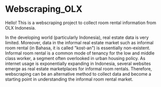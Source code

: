 # Webscraping_OLX
Hello! This is a webscraping project to collect room rental information from OLX Indonesia.

In the developing world (particularly Indonesia), real estate data is very limited. Moreover, data in the informal real estate market such as informal room rental (in Bahasa, it is called "kost-an") is essentially non-existent. Informal room rental is a common mode of tenancy for the low and middle class worker, a segment often overlooked in urban housing policy. 
As internet usage is exponentially expanding in Indonesia, several websites emerge as real estate marketplaces for informal room rentals. Therefore, webscraping can be an alternative method to collect data and become a starting point in understanding the informal room rental market.
